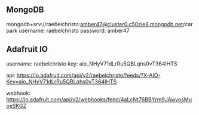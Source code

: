 ## MongoDB
mongodb+srv://raebelchristo:amber47@cluster0.c50zie8.mongodb.net/carpark
username: raebelchristo
password: amber47

## Adafruit IO
username: raebelchristo
key: aio_NHyV71dLrRu5QBLqhs0vT364IHTS

api: https://io.adafruit.com/api/v2/raebelchristo/feeds/?X-AIO-Key=aio_NHyV71dLrRu5QBLqhs0vT364IHTS

webhook: https://io.adafruit.com/api/v2/webhooks/feed/4aLcNt76BBYrm9JAwvosMuoeSKGZ